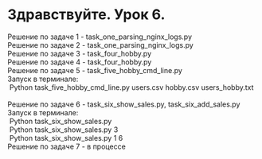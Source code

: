 # Здравствуйте. Урок 6.
Решение по задаче 1 - task_one_parsing_nginx_logs.py<br>
Решение по задаче 2 - task_one_parsing_nginx_logs.py<br>
Решение по задаче 3 - task_four_hobby.py<br>
Решение по задаче 4 - task_four_hobby.py<br>
Решение по задаче 5 - task_five_hobby_cmd_line.py<br>
Запуск в терминале:<br> 
&nbsp;Python task_five_hobby_cmd_line.py users.csv hobby.csv users_hobby.txt<br>
<br>
Решение по задаче 6 - task_six_show_sales.py, task_six_add_sales.py<br>
Запуск в терминале:<br>
&nbsp;Python task_six_show_sales.py<br>
&nbsp;Python task_six_show_sales.py 3<br>
&nbsp;Python task_six_show_sales.py 1 6<br>
Решение по задаче 7 - в процессе<br>

